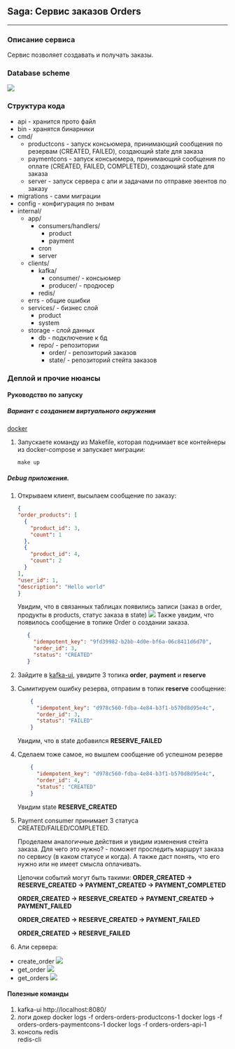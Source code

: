 ## Saga: Сервис заказов Orders
---

### Описание сервиса
Сервис позволяет создавать и получать заказы.

### Database scheme
![](media/db-scheme.png)

### Структура кода
- api - хранится прото файл
- bin - хранятся бинарники
- cmd/
    - productcons - запуск консьюмера, принимающий сообщения по резервам (CREATED, FAILED), создающий state для заказа
    - paymentcons - запуск консьюмера, принимающий сообщения по оплате (CREATED, FAILED, COMPLETED), создающий state для заказа
    - server - запуск сервера с апи и задачами по отправке эвентов по заказу
- migrations - сами миграции
- config - конфигурация по энвам
- internal/
    - app/
        - consumers/handlers/
            - product
            - payment
        - cron
        - server
    - clients/
        - kafka/
            - consumer/ - консьюмер
            - producer/ - продюсер
      - redis/
    - errs - общие ошибки
    - services/ - бизнес слой
        - product
        - system 
    - storage - слой данных
        - db - подключение к бд
        - repo/ - репозитории
            - order/ - репозиторий заказов
            - state/ - репозиторий стейта заказов

### Деплой и прочие нюансы
#### Руководство по запуску
##### Вариант с созданием виртуального окружения
[docker](https://www.docker.com "популярный контейнизатор")

1. Запускаете команду из Makefile, которая поднимает все контейнеры из docker-compose и запускает миграции:

   ```make up```

##### Debug приложения.

1. Открываем клиент, высылаем сообщение по заказу: 
    ```json
   {
    "order_products": [
      {
        "product_id": 3,
        "count": 1
      },
      {
        "product_id": 4,
        "count": 2
      }
    ],
    "user_id": 1,
    "description": "Hello world"
    }
   ```
   Увидим, что в связанных таблицах появились записи (заказ в order, продукты в products, статус заказа в state)
   ![](media/create_order_db_state.png)
   Также увидим, что появилось сообщение в топике Order о создании заказа.
   ```json
      {
        "idempotent_key": "9fd39982-b2bb-4d0e-bf6a-06c8411d6d70",
        "order_id": 3,
        "status": "CREATED"
      }
   ```
2. Зайдите в [kafka-ui](http://localhost:8080/), увидите 3 топика **order**, **payment** и **reserve**
3. Сымитируем ошибку резерва, отправим в топик **reserve** сообщение:
    ```json
        {
          "idempotent_key": "d978c560-fdba-4e84-b3f1-b570d8d95e4c",
          "order_id": 3,
          "status": "FAILED"
        }
    ```
   Увидим, что в state добавился **RESERVE_FAILED** 
4. Сделаем тоже самое, но вышлем сообщение об успешном резерве 
    ```json
        {
          "idempotent_key": "d978c560-fdba-4e84-b3f1-b570d8d95e4c",
          "order_id": 4,
          "status": "CREATED"
        }
    ```
   Увидим state **RESERVE_CREATED**
5. Payment consumer принимает 3 статуса CREATED/FAILED/COMPLETED.

    Проделаем аналогичные действия и увидим изменения стейта заказа.
    Для чего это нужно? - поможет проследить маршрут заказа по сервису (в каком статусе и когда).
    А также даст понять, что его нужно или не имеет смысла оплачивать.

    Цепочки событий могут быть такими:
    **ORDER_CREATED -> RESERVE_CREATED -> PAYMENT_CREATED -> PAYMENT_COMPLETED**
    
    **ORDER_CREATED -> RESERVE_CREATED -> PAYMENT_CREATED -> PAYMENT_FAILED**
    
    **ORDER_CREATED -> RESERVE_CREATED -> PAYMENT_FAILED**
    
    **ORDER_CREATED -> RESERVE_FAILED**

6. Апи сервера:
 - create_order ![](media/api_create_order.png)
 - get_order ![](media/api_get_order.png)
 - get_orders ![](media/api_get_orders.png)

#### Полезные команды
1. kafka-ui
http://localhost:8080/
2. логи докер
docker logs -f orders-orders-productcons-1
docker logs -f orders-orders-paymentcons-1
docker logs -f orders-orders-api-1
3. консоль redis  
redis-cli
